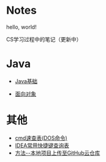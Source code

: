 # Notes

hello, world!

CS学习过程中的笔记（更新中）



# Java

* [Java基础](./notes/Java基础.md)

* [面向对象](./notes/面向对象.md)



# 其他

* [cmd速查表(DOS命令)](./notes/others/cmd速查表(DOS命令).md)
* [IDEA常用快捷键查询表](./notes/others/IDEA常用快捷键查询表.md)
* [方法--本地项目上传至GitHub云仓库](./notes/others/方法--本地项目上传至GitHub云仓库.md)


